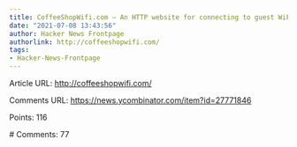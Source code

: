 ```yaml
---
title: CoffeeShopWifi.com – An HTTP website for connecting to guest WiFi
date: "2021-07-08 13:43:56"
author: Hacker News Frontpage
authorlink: http://coffeeshopwifi.com/
tags:
- Hacker-News-Frontpage
---
```


<p>Article URL: <a href="http://coffeeshopwifi.com/">http://coffeeshopwifi.com/</a></p>
<p>Comments URL: <a href="https://news.ycombinator.com/item?id=27771846">https://news.ycombinator.com/item?id=27771846</a></p>
<p>Points: 116</p>
<p># Comments: 77</p>

